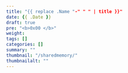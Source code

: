 ```yaml
---
title: "{{ replace .Name "-" " " | title }}"
date: {{ .Date }}
draft: true
pre: "<b>0x00 </b>"
weight:
tags: []
categories: []
summary: ""
thumbnail: "/sharedmemory/"
thumbnailalt: ""
---
```


